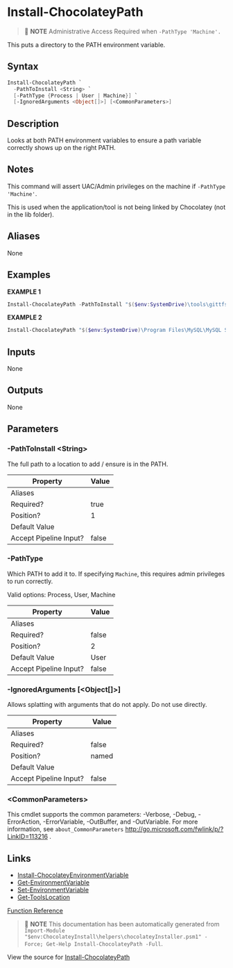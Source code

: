 ﻿---
Order: 240
xref: install-chocolateypath
Title: Install-ChocolateyPath
Description: Information on Install-ChocolateyPath function
RedirectFrom:
  - docs/helpers-install-chocolatey-path
  - docs/helpersinstallchocolateypath
---

# Install-ChocolateyPath

<!-- This documentation is automatically generated from https://github.com/chocolatey/choco/blob/stable/src/chocolatey.resources/helpers/functions/Install-ChocolateyPath.ps1 using https://github.com/chocolatey/choco/blob/stable/GenerateDocs.ps1. Contributions are welcome at the original location(s). -->

> :memo: **NOTE** Administrative Access Required when `-PathType 'Machine'.`

This puts a directory to the PATH environment variable.

## Syntax

~~~powershell
Install-ChocolateyPath `
  -PathToInstall <String> `
  [-PathType {Process | User | Machine}] `
  [-IgnoredArguments <Object[]>] [<CommonParameters>]
~~~

## Description

Looks at both PATH environment variables to ensure a path variable
correctly shows up on the right PATH.

## Notes

This command will assert UAC/Admin privileges on the machine if
`-PathType 'Machine'`.

This is used when the application/tool is not being linked by Chocolatey
(not in the lib folder).

## Aliases

None

## Examples

 **EXAMPLE 1**

~~~powershell
Install-ChocolateyPath -PathToInstall "$($env:SystemDrive)\tools\gittfs"

~~~

**EXAMPLE 2**

~~~powershell
Install-ChocolateyPath "$($env:SystemDrive)\Program Files\MySQL\MySQL Server 5.5\bin" -PathType 'Machine'

~~~ 

## Inputs

None

## Outputs

None

## Parameters

###  -PathToInstall &lt;String&gt;
The full path to a location to add / ensure is in the PATH.

Property               | Value
---------------------- | -----
Aliases                | 
Required?              | true
Position?              | 1
Default Value          | 
Accept Pipeline Input? | false
 
###  -PathType
Which PATH to add it to. If specifying `Machine`, this requires admin
privileges to run correctly.


Valid options: Process, User, Machine

Property               | Value
---------------------- | -----
Aliases                | 
Required?              | false
Position?              | 2
Default Value          | User
Accept Pipeline Input? | false
 
###  -IgnoredArguments [&lt;Object[]&gt;]
Allows splatting with arguments that do not apply. Do not use directly.

Property               | Value
---------------------- | -----
Aliases                | 
Required?              | false
Position?              | named
Default Value          | 
Accept Pipeline Input? | false
 
### &lt;CommonParameters&gt;

This cmdlet supports the common parameters: -Verbose, -Debug, -ErrorAction, -ErrorVariable, -OutBuffer, and -OutVariable. For more information, see `about_CommonParameters` http://go.microsoft.com/fwlink/p/?LinkID=113216 .


## Links

 * [Install-ChocolateyEnvironmentVariable](xref:install-chocolateyenvironmentvariable)
 * [Get-EnvironmentVariable](xref:get-environmentvariable)
 * [Set-EnvironmentVariable](xref:set-environmentvariable)
 * [Get-ToolsLocation](xref:get-toolslocation)


[Function Reference](xref:powershell-reference)

> :memo: **NOTE** This documentation has been automatically generated from `Import-Module "$env:ChocolateyInstall\helpers\chocolateyInstaller.psm1" -Force; Get-Help Install-ChocolateyPath -Full`.

View the source for [Install-ChocolateyPath](https://github.com/chocolatey/choco/blob/stable/src/chocolatey.resources/helpers/functions/Install-ChocolateyPath.ps1)
